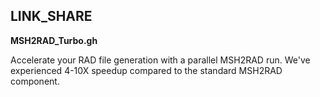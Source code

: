 ## LINK_SHARE

**MSH2RAD_Turbo.gh**

Accelerate your RAD file generation with a parallel MSH2RAD run. We've experienced 4-10X speedup compared to the standard MSH2RAD component.
